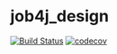 # job4j_design
[![Build Status](https://travis-ci.org/skrasavin/job4j_design.svg?branch=master)](https://travis-ci.com/skrasavin/job4j_design)
[![codecov](https://codecov.io/gh/skrasavin/job4j_design/branch/master/graph/badge.svg)](https://codecov.io/gh/skrasavin/job4j_design)
